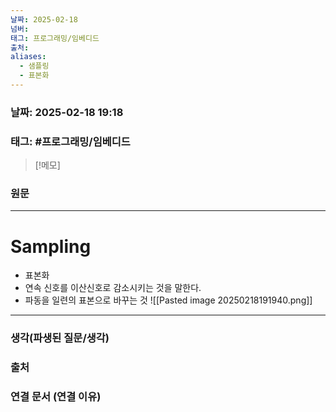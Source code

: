 ```yaml
---
날짜: 2025-02-18
넘버: 
태그: 프로그래밍/임베디드
출처: 
aliases:
  - 샘플링
  - 표본화
---
```

### 날짜:  2025-02-18 19:18

### 태그: #프로그래밍/임베디드 

>[!메모]
>

### 원문
---
# Sampling
- 표본화
- 연속 신호를 이산신호로 감소시키는 것을 말한다.
- 파동을 일련의 표본으로 바꾸는 것
![[Pasted image 20250218191940.png]]

---
### 생각(파생된 질문/생각)

### 출처

### 연결 문서 (연결 이유)
